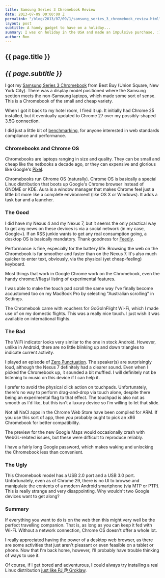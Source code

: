 ```yaml
---
title: Samsung Series 3 Chromebook Review
date: 2013-07-09 00:00:00 Z
permalink: "/blog/2013/07/09/1/samsung_series_3_chromebook_review.html"
layout: post
subtitle: A handy gadget to have on a holiday...
summary: I was on holiday in the USA and made an impulsive purchase. :)
author: Ron
---
```


## {{ page.title }}

## _{{ page.subtitle }}_

I got my [Samsung Series 3 Chromebook](http://www.google.com/intl/en/chrome/devices/samsung-chromebook.html)
from Best Buy (Union Square, New York City). There was a display model
positioned where the Samsung section meets the non-Samsung laptops, which made
some sort of sense. This is a Chromebook of the small and cheap variety.

When I got it back to my hotel room, I fired it up. It initially had Chrome 25
installed, but it eventually updated to Chrome 27 over my possibly-shaped 3.5G
connection.

I did just a little bit of [benchmarking](https://docs.google.com/spreadsheet/ccc?key=0ArwYyf8G8xO8dGpZM0xNMDVIVko2UlNFdlItbFU4bkE#gid=5),
for anyone interested in web standards compliance and performance.

### Chromebooks and Chrome OS

Chromebooks are laptops ranging in size and quality. They can be small and
cheap like the netbooks a decade ago, or they can expensive and glorious like
Google's [Pixel](http://www.google.com/intl/en/chrome/devices/chromebook-pixel).

Chromebooks run Chrome OS (naturally). Chrome OS is basically a special Linux
distribution that boots up Google's Chrome browser instead of GNOME or KDE. Aura
is a window manager that makes Chrome feel just a little bit more like a
complete environment (like OS X or Windows). It adds a task bar and a launcher.

### The Good

I did have my Nexus 4 and my Nexus 7, but it seems the only practical way to get
any news on these devices is via a social network (in my case, Google+). If an
RSS junkie wants to get any real consumption going, a desktop OS is basically
mandatory. Thank goodness for [Feedly](http://feedly.com/).

Performance is fine, especially for the battery life. Browsing the web on the
Chromebook is far smoother and faster than on the Nexus 7. It's also much
quicker to enter text, obviously, via the physical (yet cheap-feeling) keyboard.

Most things that work in Google Chrome work on the Chromebook, even the handy
chrome://flags/ listing of experimental features.

I was able to make the touch pad scroll the same way I've finally become
accustomed too on my MacBook Pro by selecting "Australian scrolling" in
Settings.

The Chromebook came with vouchers for GoGoInFlight Wi-Fi, which I made use of on
my domestic flights. This was a really nice touch. I just wish it was available
on international flights.

### The Bad

The WiFi indicator looks very similar to the one in stock Android. However,
unlike in Android, there are no little blinking up and down triangles to
indicate current activity.

I played an episode of [Zero Punctuation](http://www.escapistmagazine.com/videos/view/zero-punctuation).
The speaker(s) are surprisingly loud, although the Nexus 7 definitely had a
clearer sound. Even when I picked the Chromebook up, it sounded a bit muffled. I
will definitely not be listening to music on this device if I can help it.

I prefer to avoid the physical click action on touchpads. Unfortunately, there's
no way to perform drag-and-drop via touch alone, despite there being an
experimental flag to that effect. The touchpad is also not as smooth as I'd
like, but this isn't a luxury device so I'm willing to let that slide.

Not all NaCl apps in the Chrome Web Store have been compiled for ARM. If you
use this sort of app, then you probably ought to pick an x86 Chromebook for
better compatibility.

The preview for the new Google Maps would occasionally crash with WebGL-related
issues, but these were difficult to reproduce reliably.

I have a fairly long Google password, which makes waking and unlocking the
Chromebook less than convenient.

### The Ugly

This Chromebook model has a USB 2.0 port and a USB 3.0 port. Unfortunately, even
as of Chrome 29, there is no UI to browse and manipulate the contents of a
modern Android smartphone (via MTP or PTP). This is really strange and very
disappointing. Why wouldn't two Google devices want to get along?

### Summary

If everything you want to do is on the web then this might very well be the
perfect travelling companion. That is, as long as you can keep it fed with
Wi-Fi. Without a network connection, Chrome OS doesn't offer a whole lot.

I really appreciated having the power of a desktop web browser, as there are
some activities that just aren't pleasant or even feasible on a tablet or phone.
Now that I'm back home, however, I'll probably have trouble thinking of ways to
use it.

Of course, if I get bored and adventurous, I could always try installing a real
Linux distribution [just like PJ @ Groklaw](http://www.groklaw.net/article.php?story=20130707160346164).
